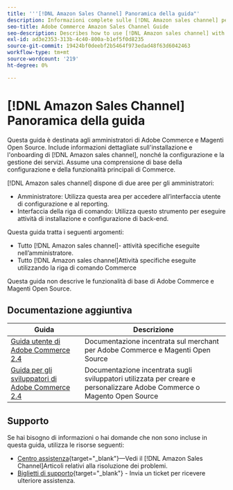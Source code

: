 ```yaml
---
title: '''[!DNL Amazon Sales Channel] Panoramica della guida"'
description: Informazioni complete sulle [!DNL Amazon sales channel] per gli amministratori di Adobe Commerce e Magenti Open Source, inclusi l'installazione e l'onboarding
seo-title: Adobe Commerce Amazon Sales Channel Guide
seo-description: Describes how to use [!DNL Amazon sales channel] with Adobe Commerce or Magento Open Source.
exl-id: ad3e2353-313b-4c40-800a-b1ef5f0d8235
source-git-commit: 19424bf0deebf2b5464f973edad48f63d6042463
workflow-type: tm+mt
source-wordcount: '219'
ht-degree: 0%

---
```


# [!DNL Amazon Sales Channel] Panoramica della guida

Questa guida è destinata agli amministratori di Adobe Commerce e Magenti Open Source. Include informazioni dettagliate sull&#39;installazione e l&#39;onboarding di [!DNL Amazon sales channel], nonché la configurazione e la gestione dei servizi. Assume una comprensione di base della configurazione e della funzionalità principali di Commerce.

[!DNL Amazon sales channel] dispone di due aree per gli amministratori:

* Amministratore: Utilizza questa area per accedere all’interfaccia utente di configurazione e al reporting.
* Interfaccia della riga di comando: Utilizza questo strumento per eseguire attività di installazione e configurazione di back-end.

Questa guida tratta i seguenti argomenti:

* Tutto [!DNL Amazon sales channel]- attività specifiche eseguite nell’amministratore.
* Tutto [!DNL Amazon sales channel]Attività specifiche eseguite utilizzando la riga di comando Commerce

Questa guida non descrive le funzionalità di base di Adobe Commerce e Magenti Open Source.

## Documentazione aggiuntiva

| Guida | Descrizione |
|------ | ----------- |
| [Guida utente di Adobe Commerce 2.4](https://docs.magento.com/user-guide/) | Documentazione incentrata sul merchant per Adobe Commerce e Magenti Open Source |
| [Guida per gli sviluppatori di Adobe Commerce 2.4](https://devdocs.magento.com/) | Documentazione incentrata sugli sviluppatori utilizzata per creare e personalizzare Adobe Commerce o Magento Open Source |

## Supporto

Se hai bisogno di informazioni o hai domande che non sono incluse in questa guida, utilizza le risorse seguenti:

* [Centro assistenza](https://support.magento.com/hc/en-us){target=&quot;_blank&quot;}—Vedi il [!DNL Amazon Sales Channel]Articoli relativi alla risoluzione dei problemi.
* [Biglietti di supporto](https://support.magento.com/hc/en-us/articles/360000913794#submit-ticket){target=&quot;_blank&quot;} - Invia un ticket per ricevere ulteriore assistenza.

